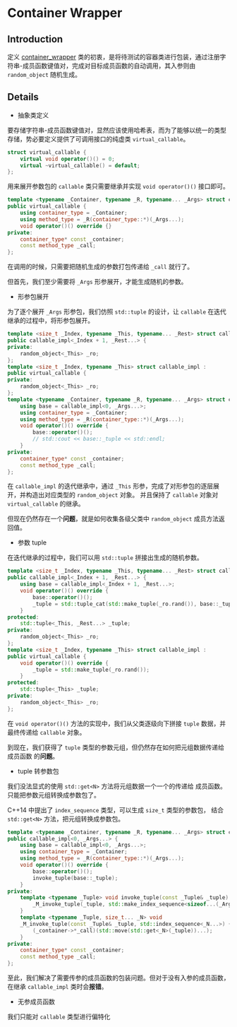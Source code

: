 # Container Wrapper

## Introduction

定义 [container_wrapper](../include/container_wrapper.hpp) 类的初衷，是将待测试的容器类进行包装，通过注册字符串-成员函数键值对，完成对目标成员函数的自动调用，其入参则由 `random_object` 随机生成。

## Details

- 抽象类定义

要存储字符串-成员函数键值对，显然应该使用哈希表，而为了能够以统一的类型存储，势必要定义提供了可调用接口的纯虚类 `virtual_callable`。

~~~cpp
struct virtual_callable {
    virtual void operator()() = 0;
    virtual ~virtual_callable() = default;
};
~~~

用来展开参数包的 `callable` 类只需要继承并实现 `void operator()()` 接口即可。

~~~cpp
template <typename _Container, typename _R, typename... _Args> struct callable :
public virtual_callable {
    using container_type = _Container;
    using method_type = _R(container_type::*)(_Args...);
    void operator()() override {}
private:
    container_type* const _container;
    const method_type _call;
};
~~~

在调用的时候，只需要把随机生成的参数打包传递给 `_call` 就行了。

但首先，我们至少需要将 `_Args` 形参展开，才能生成随机的参数。

- 形参包展开

为了逐个展开 `_Args` 形参包，我们仿照 `std::tuple` 的设计，让 `callable` 在迭代继承的过程中，将形参包展开。

~~~cpp
template <size_t _Index, typename _This, typename... _Rest> struct callable_impl :
public callable_impl<_Index + 1, _Rest...> {
private:
    random_object<_This> _ro;
};
template <size_t _Index, typename _This> struct callable_impl :
public virtual_callable {
private:
    random_object<_This> _ro;
};
template <typename _Container, typename _R, typename... _Args> struct callable : public callable_impl<0, _Args...> {
    using base = callable_impl<0, _Args...>;
    using container_type = _Container;
    using method_type = _R(container_type::*)(_Args...);
    void operator()() override {
        base::operator()();
        // std::cout << base::_tuple << std::endl;
    }
private:
    container_type* const _container;
    const method_type _call;
};
~~~

在 `callable_impl` 的迭代继承中，通过 `_This` 形参，完成了对形参包的逐层展开，并构造出对应类型的 `random_object` 对象。
并且保持了 `callable` 对象对 `virtual_callable` 的继承。

但现在仍然存在一个**问题**，就是如何收集各级父类中 `random_object` 成员方法返回值。

- 参数 tuple

在迭代继承的过程中，我们可以用 `std::tuple` 拼接出生成的随机参数。

~~~cpp
template <size_t _Index, typename _This, typename... _Rest> struct callable_impl :
public callable_impl<_Index + 1, _Rest...> {
    using base = callable_impl<_Index + 1, _Rest...>;
    void operator()() override {
        base::operator()();
        _tuple = std::tuple_cat(std::make_tuple(_ro.rand()), base::_tuple);
    }
protected:
    std::tuple<_This, _Rest...> _tuple;
private:
    random_object<_This> _ro;
};
template <size_t _Index, typename _This> struct callable_impl :
public virtual_callable {
    void operator()() override {
        _tuple = std::make_tuple(_ro.rand());
    }
protected:
    std::tuple<_This> _tuple;
private:
    random_object<_This> _ro;
};
~~~

在 `void operator()()` 方法的实现中，我们从父类逐级向下拼接 `tuple` 数据，并最终传递给 `callable` 对象。

到现在，我们获得了 `tuple` 类型的参数元组，但仍然存在如何把元组数据传递给 成员函数 的**问题**。

- tuple 转参数包

我们没法显式的使用 `std::get<N>` 方法将元组数据一个一个的传递给 成员函数。
只能把参数元组转换成参数包了。

C++14 中提出了 `index_sequence` 类型，可以生成 `size_t` 类型的参数包，
结合 `std::get<N>` 方法，把元组转换成参数包。

~~~cpp
template <typename _Container, typename _R, typename... _Args> struct callable :
public callable_impl<0, _Args...> {
    using base = callable_impl<0, _Args...>;
    using container_type = _Container;
    using method_type = _R(container_type::*)(_Args...);
    void operator()() override {
        base::operator()();
        invoke_tuple(base::_tuple);
    }
private:
    template <typename _Tuple> void invoke_tuple(const _Tuple& _tuple) {
        _M_invoke_tuple(_tuple, std::make_index_sequence<sizeof...(_Args)>{});
    }
    template <typename _Tuple, size_t... _N> void
    _M_invoke_tuple(const _Tuple& _tuple, std::index_sequence<_N...>) {
        (_container->*_call)(std::move(std::get<_N>(_tuple))...);
    }
private:
    container_type* const _container;
    const method_type _call;
};
~~~

至此，我们解决了需要传参的成员函数的包装问题。但对于没有入参的成员函数，在继承 `callable_impl` 类时会**报错**。

- 无参成员函数

我们只能对 `callable` 类型进行偏特化